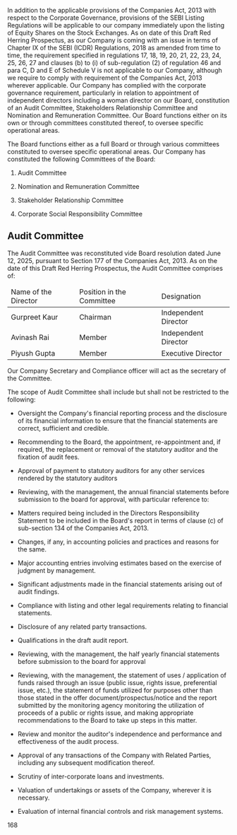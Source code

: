 In addition to the applicable provisions of the Companies Act, 2013 with respect to the Corporate Governance, provisions of the SEBI Listing Regulations will be applicable to our company immediately upon the listing of Equity Shares on the Stock Exchanges. As on date of this Draft Red Herring Prospectus, as our Company is coming with an issue in terms of Chapter IX of the SEBI (ICDR) Regulations, 2018 as amended from time to time, the requirement specified in regulations 17, 18, 19, 20, 21, 22, 23, 24, 25, 26, 27 and clauses (b) to (i) of sub-regulation (2) of regulation 46 and para C, D and E of Schedule V is not applicable to our Company, although we require to comply with requirement of the Companies Act, 2013 wherever applicable. Our Company has complied with the corporate governance requirement, particularly in relation to appointment of independent directors including a woman director on our Board, constitution of an Audit Committee, Stakeholders Relationship Committee and Nomination and Remuneration Committee. Our Board functions either on its own or through committees constituted thereof, to oversee specific operational areas.

The Board functions either as a full Board or through various committees constituted to oversee specific operational areas. Our Company has constituted the following Committees of the Board:

1. Audit Committee

2. Nomination and Remuneration Committee

3. Stakeholder Relationship Committee

4. Corporate Social Responsibility Committee

## Audit Committee

The Audit Committee was reconstituted vide Board resolution dated June 12, 2025, pursuant to Section 177 of the Companies Act, 2013. As on the date of this Draft Red Herring Prospectus, the Audit Committee comprises of:

<table><thead><tr><td>Name of the Director</td><td>Position in the Committee</td><td>Designation</td></tr></thead><tbody><tr><td>Gurpreet Kaur</td><td>Chairman</td><td>Independent Director</td></tr><tr><td>Avinash Rai</td><td>Member</td><td>Independent Director</td></tr><tr><td>Piyush Gupta</td><td>Member</td><td>Executive Director</td></tr></tbody></table>

Our Company Secretary and Compliance officer will act as the secretary of the Committee.

The scope of Audit Committee shall include but shall not be restricted to the following:

* Oversight the Company's financial reporting process and the disclosure of its financial information to ensure that the financial statements are correct, sufficient and credible.

* Recommending to the Board, the appointment, re-appointment and, if required, the replacement or removal of the statutory auditor and the fixation of audit fees.

* Approval of payment to statutory auditors for any other services rendered by the statutory auditors

* Reviewing, with the management, the annual financial statements before submission to the board for approval, with particular reference to:

* Matters required being included in the Directors Responsibility Statement to be included in the Board's report in terms of clause (c) of sub-section 134 of the Companies Act, 2013.

* Changes, if any, in accounting policies and practices and reasons for the same.

* Major accounting entries involving estimates based on the exercise of judgment by management.

* Significant adjustments made in the financial statements arising out of audit findings.

* Compliance with listing and other legal requirements relating to financial statements.

* Disclosure of any related party transactions.

* Qualifications in the draft audit report.

* Reviewing, with the management, the half yearly financial statements before submission to the board for approval

* Reviewing, with the management, the statement of uses / application of funds raised through an issue (public issue, rights issue, preferential issue, etc.), the statement of funds utilized for purposes other than those stated in the offer document/prospectus/notice and the report submitted by the monitoring agency monitoring the utilization of proceeds of a public or rights issue, and making appropriate recommendations to the Board to take up steps in this matter.

* Review and monitor the auditor's independence and performance and effectiveness of the audit process.

* Approval of any transactions of the Company with Related Parties, including any subsequent modification thereof.

* Scrutiny of inter-corporate loans and investments.

* Valuation of undertakings or assets of the Company, wherever it is necessary.

* Evaluation of internal financial controls and risk management systems.

168